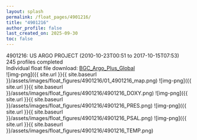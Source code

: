 ```yaml
---
layout: splash
permalink: /float_pages/4901216/
title: "4901216"
author_profile: false
last_created_on: 2025-09-30
toc: false
---
```

 
4901216: US ARGO PROJECT (2010-10-23T00:51 to 2017-10-15T07:53)\
245 profiles completed\
Individual float file download: [BGC_Argo_Plus_Global](https://ftp.soest.hawaii.edu/bgc_argo_plus/Individual_Floats/outliers_removed/4901216_Sprof_processed.nc)\
![img-png]({{ site.url }}{{ site.baseurl }}/assets/images/float_figures/4901216/01_4901216_map.png)
![img-png]({{ site.url }}{{ site.baseurl }}/assets/images/float_figures/4901216/4901216_DOXY.png)
![img-png]({{ site.url }}{{ site.baseurl }}/assets/images/float_figures/4901216/4901216_PRES.png)
![img-png]({{ site.url }}{{ site.baseurl }}/assets/images/float_figures/4901216/4901216_PSAL.png)
![img-png]({{ site.url }}{{ site.baseurl }}/assets/images/float_figures/4901216/4901216_TEMP.png)
